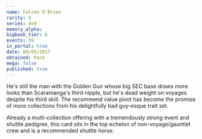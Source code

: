 ```yaml
---
name: Falcon O'Brien
rarity: 5
series: ds9
memory_alpha:
bigbook_tier: 6
events: 39
in_portal: true
date: 08/05/2017
obtained: Pack
mega: false
published: true
---
```


He's still the man with the Golden Gun whose big SEC base draws more looks than Scaramanga's third nipple, but he's dead weight on voyages despite his third skill. The recommend value pivot has become the promise of more collections from his delightfully bad guy-esque trait set.

Already a multi-collection offering with a tremendously strong event and shuttle pedigree, this card sits in the top echelon of non-voyage/gauntlet crew and is a recommended shuttle horse.
